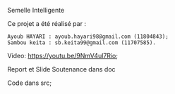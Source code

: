 Semelle Intelligente

Ce projet a été réalisé par :

    Ayoub HAYARI : ayoub.hayari98@gmail.com (11804843);
    Sambou keita : sb.keita99@gmail.com (11707585).

Video: https://youtu.be/9NmV4ul7Rio;

Report et Slide Soutenance dans doc

Code dans src;
